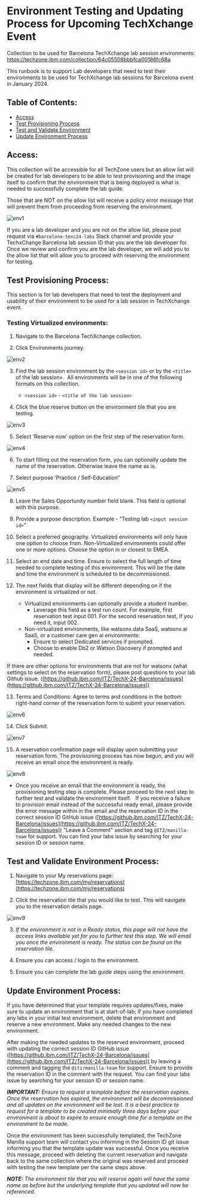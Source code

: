 # Environment Testing and Updating Process for Upcoming TechXchange Event

Collection to be used for Barcelona TechXchange lab session environments: https://techzone.ibm.com/collection/64c05508bbbfca00186fc68a

This runbook is to support Lab developers that need to test their environments to be used for TechXchange lab sessions for Barcelona event in January 2024. 

## Table of Contents: 
- [Access](https://github.com/IBM/itz-support-public/blob/main/IBM-Technology-Zone/IBM-Technology-Zone-Runbooks/environment-update-test-techxchange.md#access)
- [Test Provisioning Process](https://github.com/IBM/itz-support-public/blob/main/IBM-Technology-Zone/IBM-Technology-Zone-Runbooks/environment-update-test-techxchange.md#test-provisioning-process)
- [Test and Validate Environment](https://github.com/IBM/itz-support-public/blob/main/IBM-Technology-Zone/IBM-Technology-Zone-Runbooks/environment-update-test-techxchange.md#test-and-validate-environment)
- [Update Environment Process](https://github.com/IBM/itz-support-public/blob/main/IBM-Technology-Zone/IBM-Technology-Zone-Runbooks/environment-update-test-techxchange.md#update-environment-process)

## Access: 
This collection will be accessible for all TechZone users but an allow list will be created for lab developers to be able to test provisioning and the image itself to confirm that the environment that is being deployed is what is needed to successfully complete the lab guide.

Those that are NOT on the allow list will receive a policy error message that will prevent them from proceeding from reserving the environment. 

![env1](Images/env1.png)

If you are a lab developer and you are not on the allow list, please post request via `#barcelona-texc24-labs` Slack channel and provide your TechxChange Barcelona lab session ID that you are the lab developer for. Once we review and confirm you are the lab developer, we will add you to the allow list that will allow you to proceed with reserving the environment for testing. 

## Test Provisioning Process:
This section is for lab developers that need to test the deployment and usability of their environment to be used for a lab session in TechXchange event. 

### Testing Virtualized environments:
1. Navigate to the Barcelona TechXchange collection.


2. Click Environments journey.

![env2](Images/env2.png)


3. Find the lab session environment by the `<session id>` or by the `<title>` of the lab session>.  All environments will be in one of the following formats on this collection. 
    - `<session id>` - `<title of the lab session>`

4. Click the blue reserve button on the environment tile that you are testing.

![env3](Images/env3.png)

5. Select ‘Reserve now’ option on the first step of the reservation form.

![env4](Images/env4.png)

6. To start filling out the reservation form, you can optionally update the name of the reservation. Otherwise leave the name as is.

7. Select purpose ‘Practice / Self-Education”

![env5](Images/env5.png)

8. Leave the Sales Opportunity number field blank. This field is optional with this purpose.

9. Provide a purpose description. Example - “Testing lab `<input session id>`”

10. Select a preferred geography. Virtualized environments will only have one option to choose from. Non-Virtualized environments could offer one or more options. Choose the option in or closest to EMEA. 

11. Select an end date and time. Ensure to select the full length of time needed to complete testing of this environment. This will be the date and time the environment is scheduled to be decommissioned. 

12. The next fields that display will be different depending on if the environment is virtualized or not. 
    - Virtualized environments can optionally provide a student number. 
        - Leverage this field as a test run count. For example, first reservation test input 001. For the second reservation test, if you need it, input 002.
    - Non-virtualized environments, like watsonx.data SaaS, watsonx.ai SaaS, or a customer care gen ai environments: 
        - Ensure to select Dedicated services if prompted. 
        - Choose to enable Db2 or Watson Discovery if prompted and needed. 

If there are other options for environments that are not for watsonx (what settings to select on the reservation form), please post questions to your lab Github issue. ([https://github.ibm.com/ITZ/TechX-24-Barcelona/issues](https://github.ibm.com/ITZ/TechX-24-Barcelona/issues))

13. Terms and Conditions: Agree to terms and conditions in the bottom right-hand corner of the reservation form to submit your reservation. 

![env6](Images/env6.png)

14. Click Submit.

![env7](Images/env7.png)

15. A reservation confirmation page will display upon submitting your reservation form. The provisioning process has now begun, and you will receive an email once the environment is ready.

![env8](Images/env8.png)


- Once you receive an email that the environment is ready, the provisioning testing step is complete. Please proceed to the next step to further test and validate the environment itself.   If you receive a failure to provision email instead of the successful ready email, please provide the error message within in the email and the reservation ID in the correct session ID GitHub issue ([https://github.ibm.com/ITZ/TechX-24-Barcelona/issues](https://github.ibm.com/ITZ/TechX-24-Barcelona/issues))  "Leave a Comment" section and tag `@ITZ/manilla-team` for support. You can find your labs issue by searching for your session ID or session name. 


## Test and Validate Environment Process:

1. Navigate to your My reservations page: [https://techzone.ibm.com/my/reservations](https://techzone.ibm.com/my/reservations) 

2. Click the reservation tile that you would like to test. This will navigate you to the reservation details page. 

![env9](Images/env9.png)

3. _If the environment is not in a Ready status, this page will not have the access links available yet for you to further test this step. We will email you once the environment is ready. The status can be found on the reservation tile._

4. Ensure you can access / login to the environment. 

5. Ensure you can complete the lab guide steps using the environment. 

## Update Environment Process:

If you have determined that your template requires updates/fixes, make sure to update an environment that is at start-of-lab; if you have completed any labs in your initial test environment, delete that environment and reserve a new environment. Make any needed changes to the new environment.

After making the needed updates to the reserved environment, proceed with updating the correct session ID GitHub issue ([https://github.ibm.com/ITZ/TechX-24-Barcelona/issues](https://github.ibm.com/ITZ/TechX-24-Barcelona/issues)) by leaving a comment and tagging the `@itz/manilla-team` for support. Ensure to provide the reservation ID in the comment with the request. You can find your labs issue by searching for your session ID or session name.

_**IMPORTANT:** Ensure to request a template before the reservation expires. Once the reservation has expired, the environment will be decommissioned and all updates on the environment will be lost. It is a best practice to request for a template to be created minimally three days before your environment is about to expire to ensure enough time for a template on the environment to be made._

Once the environment has been successfully templated, the TechZone Manilla support team will contact you informing in the Session ID git issue informing you that the template update was successful. Once you receive this message, proceed with deleting the current reservation and navigate back to the same collection where the original was reserved and proceed with testing the new template per the same steps above. 

_**NOTE:** The environment tile that you will reserve again will have the same name as before but the underlying template that you updated will now be referenced._
